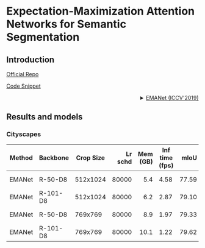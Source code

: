 # Expectation-Maximization Attention Networks for Semantic Segmentation

## Introduction

<!-- [ALGORITHM] -->

<a href="https://xialipku.github.io/EMANet">Official Repo</a>

<a href="https://github.com/open-mmlab/mmsegmentation/blob/v0.17.0/mmseg/models/decode_heads/ema_head.py#L80">Code Snippet</a>

<details>
<summary align="right"><a href="https://arxiv.org/abs/1907.13426">EMANet (ICCV'2019)</a></summary>

```latex
@inproceedings{li2019expectation,
  title={Expectation-maximization attention networks for semantic segmentation},
  author={Li, Xia and Zhong, Zhisheng and Wu, Jianlong and Yang, Yibo and Lin, Zhouchen and Liu, Hong},
  booktitle={Proceedings of the IEEE International Conference on Computer Vision},
  pages={9167--9176},
  year={2019}
}
```

</details>

## Results and models

### Cityscapes

| Method | Backbone | Crop Size | Lr schd | Mem (GB) | Inf time (fps) |  mIoU | mIoU(ms+flip) | config                                                                                                                      | download                                                                                                                                                                                                                                                                                                                                                     |
| ------ | -------- | --------- | ------: | -------: | -------------- | ----: | ------------- | --------------------------------------------------------------------------------------------------------------------------- | ------------------------------------------------------------------------------------------------------------------------------------------------------------------------------------------------------------------------------------------------------------------------------------------------------------------------------------------------------------ |
| EMANet | R-50-D8  | 512x1024  |   80000 |      5.4 | 4.58           | 77.59 | 79.44         | [config](https://github.com/open-mmlab/mmsegmentation/blob/master/configs/emanet/emanet_r50-d8_512x1024_80k_cityscapes.py)  | [model](https://download.openmmlab.com/mmsegmentation/v0.5/emanet/emanet_r50-d8_512x1024_80k_cityscapes/emanet_r50-d8_512x1024_80k_cityscapes_20200901_100301-c43fcef1.pth) &#124; [log](https://download.openmmlab.com/mmsegmentation/v0.5/emanet/emanet_r50-d8_512x1024_80k_cityscapes/emanet_r50-d8_512x1024_80k_cityscapes-20200901_100301.log.json)     |
| EMANet | R-101-D8 | 512x1024  |   80000 |      6.2 | 2.87           | 79.10 | 81.21         | [config](https://github.com/open-mmlab/mmsegmentation/blob/master/configs/emanet/emanet_r101-d8_512x1024_80k_cityscapes.py) | [model](https://download.openmmlab.com/mmsegmentation/v0.5/emanet/emanet_r101-d8_512x1024_80k_cityscapes/emanet_r101-d8_512x1024_80k_cityscapes_20200901_100301-2d970745.pth) &#124; [log](https://download.openmmlab.com/mmsegmentation/v0.5/emanet/emanet_r101-d8_512x1024_80k_cityscapes/emanet_r101-d8_512x1024_80k_cityscapes-20200901_100301.log.json) |
| EMANet | R-50-D8  | 769x769   |   80000 |      8.9 | 1.97           | 79.33 | 80.49         | [config](https://github.com/open-mmlab/mmsegmentation/blob/master/configs/emanet/emanet_r50-d8_769x769_80k_cityscapes.py)   | [model](https://download.openmmlab.com/mmsegmentation/v0.5/emanet/emanet_r50-d8_769x769_80k_cityscapes/emanet_r50-d8_769x769_80k_cityscapes_20200901_100301-16f8de52.pth) &#124; [log](https://download.openmmlab.com/mmsegmentation/v0.5/emanet/emanet_r50-d8_769x769_80k_cityscapes/emanet_r50-d8_769x769_80k_cityscapes-20200901_100301.log.json)         |
| EMANet | R-101-D8 | 769x769   |   80000 |     10.1 | 1.22           | 79.62 | 81.00         | [config](https://github.com/open-mmlab/mmsegmentation/blob/master/configs/emanet/emanet_r101-d8_769x769_80k_cityscapes.py)  | [model](https://download.openmmlab.com/mmsegmentation/v0.5/emanet/emanet_r101-d8_769x769_80k_cityscapes/emanet_r101-d8_769x769_80k_cityscapes_20200901_100301-47a324ce.pth) &#124; [log](https://download.openmmlab.com/mmsegmentation/v0.5/emanet/emanet_r101-d8_769x769_80k_cityscapes/emanet_r101-d8_769x769_80k_cityscapes-20200901_100301.log.json)     |
